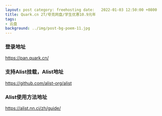```yaml
---
layout: post category: freehosting date:   2022-01-03 12:50:00 +0800
title: Quark.cn 2T/夸克网盘/学生优惠10.9元年
tags:
- 云盘
background: ../img/post-bg-poem-11.jpg
---
```




### 登录地址<br>
https://pan.quark.cn/

### 支持Alist挂载，Alist地址<br>
https://github.com/alist-org/alist

### Alist使用方法地址<br>
https://alist.nn.ci/zh/guide/
